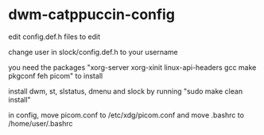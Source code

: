 # dwm-catppuccin-config
edit config.def.h files to edit 

change user in slock/config.def.h to your username 

you need the packages "xorg-server xorg-xinit linux-api-headers gcc make pkgconf feh picom" to install

install dwm, st, slstatus, dmenu and slock by running  "sudo make clean install"

in config, move picom.conf to /etc/xdg/picom.conf and move .bashrc to /home/user/.bashrc
